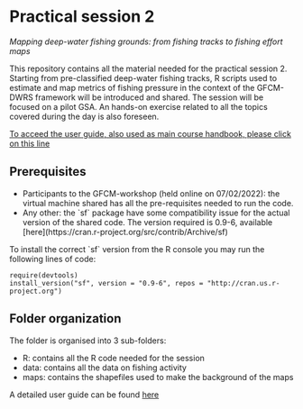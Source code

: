# Practical session 2

<i>Mapping deep-water fishing grounds: from fishing tracks to fishing effort maps</i>

This repository contains all the material needed for the practical session 2. Starting from pre-classified deep-water fishing tracks, R scripts used to estimate and map metrics of fishing pressure in the context of the GFCM-DWRS framework will be introduced and shared. The session will be focused on a pilot GSA. An hands-on exercise related to all the topics covered during the day is also foreseen.

[To acceed the user guide, also used as main course handbook, please click on this line](https://enriconarmelloni.github.io/index.html)

## Prerequisites

 <ul>
  <li>Participants to the GFCM-workshop (held online on 07/02/2022): the virtual machine shared has all the pre-requisites needed to run the code.</li>
  <li>Any other: the `sf` package have some compatibility issue for the actual version of the shared code. The version required is 0.9-6, available [here](https://cran.r-project.org/src/contrib/Archive/sf) </li>
</ul> 
 To install the correct `sf` version from the R console you may run the following lines of code:
 
```
require(devtools)
install_version("sf", version = "0.9-6", repos = "http://cran.us.r-project.org")
```

## Folder organization

The folder is organised into 3 sub-folders:

 <ul>
  <li>R: contains all the R code needed for the session</li>
  <li>data: contains all the data on fishing activity </li>
  <li>maps: contains the shapefiles used to make the background of the maps </li>
</ul> 

A detailed user guide can be found [here](https://enriconarmelloni.github.io/index.html)

